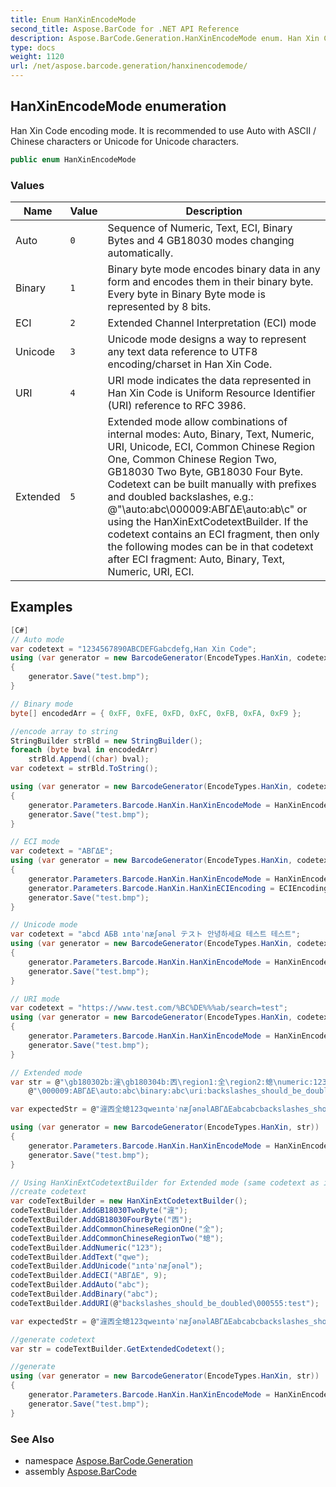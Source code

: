 ```yaml
---
title: Enum HanXinEncodeMode
second_title: Aspose.BarCode for .NET API Reference
description: Aspose.BarCode.Generation.HanXinEncodeMode enum. Han Xin Code encoding mode. It is recommended to use Auto with ASCII / Chinese characters or Unicode for Unicode characters
type: docs
weight: 1120
url: /net/aspose.barcode.generation/hanxinencodemode/
---
```

## HanXinEncodeMode enumeration

Han Xin Code encoding mode. It is recommended to use Auto with ASCII / Chinese characters or Unicode for Unicode characters.

```csharp
public enum HanXinEncodeMode
```

### Values

| Name | Value | Description |
| --- | --- | --- |
| Auto | `0` | Sequence of Numeric, Text, ECI, Binary Bytes and 4 GB18030 modes changing automatically. |
| Binary | `1` | Binary byte mode encodes binary data in any form and encodes them in their binary byte. Every byte in Binary Byte mode is represented by 8 bits. |
| ECI | `2` | Extended Channel Interpretation (ECI) mode |
| Unicode | `3` | Unicode mode designs a way to represent any text data reference to UTF8 encoding/charset in Han Xin Code. |
| URI | `4` | URI mode indicates the data represented in Han Xin Code is Uniform Resource Identifier (URI) reference to RFC 3986. |
| Extended | `5` | Extended mode allow combinations of internal modes: Auto, Binary, Text, Numeric, URI, Unicode, ECI, Common Chinese Region One, Common Chinese Region Two, GB18030 Two Byte, GB18030 Four Byte. Codetext can be built manually with prefixes and doubled backslashes, e.g.: @"\auto:abc\000009:ΑΒΓΔΕ\auto:ab\\c" or using the HanXinExtCodetextBuilder. If the codetext contains an ECI fragment, then only the following modes can be in that codetext after ECI fragment: Auto, Binary, Text, Numeric, URI, ECI. |

## Examples

```csharp
[C#]
// Auto mode
var codetext = "1234567890ABCDEFGabcdefg,Han Xin Code";
using (var generator = new BarcodeGenerator(EncodeTypes.HanXin, codetext))
{
    generator.Save("test.bmp");
}

// Binary mode
byte[] encodedArr = { 0xFF, 0xFE, 0xFD, 0xFC, 0xFB, 0xFA, 0xF9 };

//encode array to string
StringBuilder strBld = new StringBuilder();
foreach (byte bval in encodedArr)
    strBld.Append((char) bval);
var codetext = strBld.ToString();

using (var generator = new BarcodeGenerator(EncodeTypes.HanXin, codetext))
{
    generator.Parameters.Barcode.HanXin.HanXinEncodeMode = HanXinEncodeMode.Binary;
    generator.Save("test.bmp");
}

// ECI mode
var codetext = "ΑΒΓΔΕ";
using (var generator = new BarcodeGenerator(EncodeTypes.HanXin, codetext))
{
    generator.Parameters.Barcode.HanXin.HanXinEncodeMode = HanXinEncodeMode.ECI;
    generator.Parameters.Barcode.HanXin.HanXinECIEncoding = ECIEncodings.ISO_8859_7;
    generator.Save("test.bmp");
}

// Unicode mode
var codetext = "abcd АБВ ıntəˈnæʃənəl テスト 안녕하세요 테스트 테스트";
using (var generator = new BarcodeGenerator(EncodeTypes.HanXin, codetext))
{
    generator.Parameters.Barcode.HanXin.HanXinEncodeMode = HanXinEncodeMode.Unicode;
    generator.Save("test.bmp");
}

// URI mode
var codetext = "https://www.test.com/%BC%DE%%%ab/search=test";
using (var generator = new BarcodeGenerator(EncodeTypes.HanXin, codetext))
{
    generator.Parameters.Barcode.HanXin.HanXinEncodeMode = HanXinEncodeMode.URI;
    generator.Save("test.bmp");
}

// Extended mode
var str = @"\gb180302b:漄\gb180304b:㐁\region1:全\region2:螅\numeric:123\text:qwe\unicode:ıntəˈnæʃənəl" +
    @"\000009:ΑΒΓΔΕ\auto:abc\binary:abc\uri:backslashes_should_be_doubled\\000555:test";

var expectedStr = @"漄㐁全螅123qweıntəˈnæʃənəlΑΒΓΔΕabcabcbackslashes_should_be_doubled\000555:test";

using (var generator = new BarcodeGenerator(EncodeTypes.HanXin, str))
{
    generator.Parameters.Barcode.HanXin.HanXinEncodeMode = HanXinEncodeMode.Extended;
    generator.Save("test.bmp");
}

// Using HanXinExtCodetextBuilder for Extended mode (same codetext as in previous example)
//create codetext
var codeTextBuilder = new HanXinExtCodetextBuilder();
codeTextBuilder.AddGB18030TwoByte("漄");
codeTextBuilder.AddGB18030FourByte("㐁");
codeTextBuilder.AddCommonChineseRegionOne("全");
codeTextBuilder.AddCommonChineseRegionTwo("螅");
codeTextBuilder.AddNumeric("123");
codeTextBuilder.AddText("qwe");
codeTextBuilder.AddUnicode("ıntəˈnæʃənəl");
codeTextBuilder.AddECI("ΑΒΓΔΕ", 9);
codeTextBuilder.AddAuto("abc");
codeTextBuilder.AddBinary("abc");
codeTextBuilder.AddURI(@"backslashes_should_be_doubled\000555:test");

var expectedStr = @"漄㐁全螅123qweıntəˈnæʃənəlΑΒΓΔΕabcabcbackslashes_should_be_doubled\000555:test";

//generate codetext
var str = codeTextBuilder.GetExtendedCodetext();

//generate
using (var generator = new BarcodeGenerator(EncodeTypes.HanXin, str))
{
    generator.Parameters.Barcode.HanXin.HanXinEncodeMode = HanXinEncodeMode.Extended;
    generator.Save("test.bmp");
}
```

### See Also

* namespace [Aspose.BarCode.Generation](../../aspose.barcode.generation/)
* assembly [Aspose.BarCode](../../)


